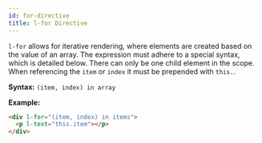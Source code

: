 ```yaml
---
id: for-directive
title: l-for Directive
---
```


`l-for` allows for iterative rendering, where elements are created based on the value of an array. The expression must adhere to a special syntax, which is detailed below. There can only be one child element in the scope. When referencing the `item` or `index` it must be prepended with `this.`.

**Syntax:** `(item, index) in array`

**Example:**
```html
<div l-for="(item, index) in items">
  <p l-text="this.item"></p>
</div>
```
